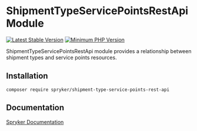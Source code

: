 # ShipmentTypeServicePointsRestApi Module
[![Latest Stable Version](https://poser.pugx.org/spryker/shipment-type-service-points-rest-api/v/stable.svg)](https://packagist.org/packages/spryker/shipment-type-service-points-rest-api)
[![Minimum PHP Version](https://img.shields.io/badge/php-%3E%3D%208.0-8892BF.svg)](https://php.net/)

ShipmentTypeServicePointsRestApi module provides a relationship between shipment types and service points resources.

## Installation

```
composer require spryker/shipment-type-service-points-rest-api
```

## Documentation

[Spryker Documentation](https://docs.spryker.com)
